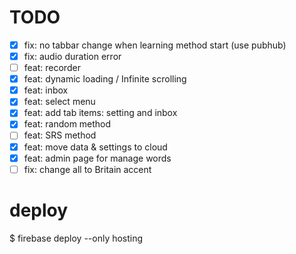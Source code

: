 # TODO

* [X] fix: no tabbar change when learning method start (use pubhub)
* [X] fix: audio duration error
* [ ] feat: recorder
* [X] feat: dynamic loading / Infinite scrolling
* [X] feat: inbox
* [X] feat: select menu
* [X] feat: add tab items: setting  and inbox
* [X] feat: random method
* [ ] feat: SRS method
* [X] feat: move data & settings to cloud
* [X] feat: admin page for manage words
* [ ] fix: change all to Britain accent

# deploy

$ firebase deploy --only hosting
